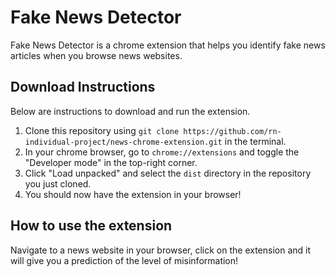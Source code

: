 # Fake News Detector

Fake News Detector is a chrome extension that helps you identify fake news articles when you browse news websites.

## Download Instructions

Below are instructions to download and run the extension.

1. Clone this repository using `git clone https://github.com/rn-individual-project/news-chrome-extension.git` in the terminal.
2. In your chrome browser, go to `chrome://extensions` and toggle the "Developer mode" in the top-right corner.
3. Click "Load unpacked" and select the `dist` directory in the repository you just cloned.
4. You should now have the extension in your browser!

## How to use the extension

Navigate to a news website in your browser, click on the extension and it will give you a prediction of the level of misinformation!

